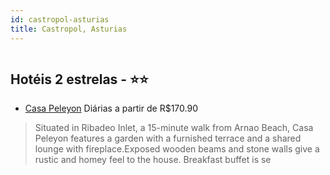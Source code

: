 ```yaml
---
id: castropol-asturias
title: Castropol, Asturias
---
```


<center><img src="https://assets.cosmos-data.com/1/03e018195f3002688bb4ce97e725a467/599768.jpg" alt="" /></center>


## Hotéis 2 estrelas - ⭐️⭐️

-    [Casa Peleyon](https://www.hurb.com/hoteis/castropol/casa-peleyon-JNP-JP675069?cmp=18055) Diárias a partir de R$170.90
   > Situated in Ribadeo Inlet, a 15-minute walk from Arnao Beach, Casa Peleyon features a garden with a furnished terrace and a shared lounge with fireplace.Exposed wooden beams and stone walls give a rustic and homey feel to the house. Breakfast buffet is se
